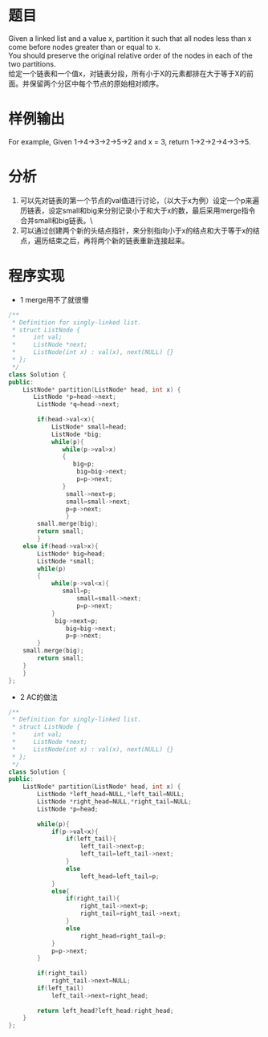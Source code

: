 # 题目
Given a linked list and a value x, partition it such that all nodes less than x come before nodes greater than or equal to x.\
You should preserve the original relative order of the nodes in each of the two partitions.\
给定一个链表和一个值x，对链表分段，所有小于X的元素都排在大于等于X的前面。并保留两个分区中每个节点的原始相对顺序。
# 样例输出
For example,
Given 1->4->3->2->5->2 and x = 3,
return 1->2->2->4->3->5.
# 分析
1. 可以先对链表的第一个节点的val值进行讨论，（以大于x为例）设定一个p来遍历链表，设定small和big来分别记录小于和大于x的数，最后采用merge指令合并small和big链表。\
2. 可以通过创建两个新的头结点指针，来分别指向小于x的结点和大于等于x的结点，遍历结束之后，再将两个新的链表重新连接起来。
# 程序实现
* 1 merge用不了就很懵
```cpp
/**
 * Definition for singly-linked list.
 * struct ListNode {
 *     int val;
 *     ListNode *next;
 *     ListNode(int x) : val(x), next(NULL) {}
 * };
 */
class Solution {
public:
    ListNode* partition(ListNode* head, int x) {
       ListNode *p=head->next;
        ListNode *q=head->next;
        
        if(head->val<x){
            ListNode* small=head;
            ListNode *big;
            while(p){
               while(p->val>x)
               {
                  big=p;
                   big=big->next;
                   p=p->next;
               }
                small->next=p;
                small=small->next;
                p=p->next;
                }
        small.merge(big);
        return small;
        }
    else if(head->val>x){
        ListNode* big=head;
        ListNode *small;
        while(p)
        {        
            while(p->val<x){
               small=p;
                   small=small->next;
                   p=p->next;
            }
             big->next=p;
                big=big->next;
                p=p->next;
        }
    small.merge(big);
        return small;
    }   
    }
};
```
* 2 AC的做法
```cpp
/**
 * Definition for singly-linked list.
 * struct ListNode {
 *     int val;
 *     ListNode *next;
 *     ListNode(int x) : val(x), next(NULL) {}
 * };
 */
class Solution {
public:
    ListNode* partition(ListNode* head, int x) {
        ListNode *left_head=NULL,*left_tail=NULL;
        ListNode *right_head=NULL,*right_tail=NULL;
        ListNode *p=head;
        
        while(p){
            if(p->val<x){
                if(left_tail){
                    left_tail->next=p;
                    left_tail=left_tail->next;
                }
                else
                    left_head=left_tail=p;
            }
            else{
                if(right_tail){
                    right_tail->next=p;
                    right_tail=right_tail->next;
                }
                else
                    right_head=right_tail=p;
            }
            p=p->next;
        }
        
        if(right_tail)
            right_tail->next=NULL;
        if(left_tail)
            left_tail->next=right_head;
            
        return left_head?left_head:right_head;
    }
};
